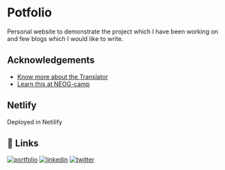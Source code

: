 
# Potfolio
Personal website to demonstrate the project which I have been working on and few blogs which I would like to write.

## Acknowledgements

 - [Know more about the Translator](https://funtranslations.com/minion)
 - [Learn this at NEOG-camp](https://youtu.be/yLZazznWoAs)
 

  
## Netlify

Deployed in Netilify



  
## 🔗 Links
[![portfolio](https://img.shields.io/badge/my_portfolio-000?style=for-the-badge&logo=ko-fi&logoColor=white)](https://anantharaja-portfolio.netlify.app/)
[![linkedin](https://img.shields.io/badge/linkedin-0A66C2?style=for-the-badge&logo=linkedin&logoColor=white)](https://www.linkedin.com/in/ananth-raj-0bb8b9176/)
[![twitter](https://img.shields.io/badge/twitter-1DA1F2?style=for-the-badge&logo=twitter&logoColor=white)](https://twitter.com/Anantha67496007)
